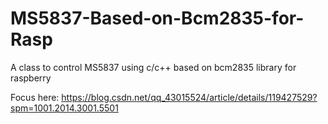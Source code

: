 # MS5837-Based-on-Bcm2835-for-Rasp
A class to control MS5837 using c/c++ based on bcm2835 library for raspberry

Focus here: https://blog.csdn.net/qq_43015524/article/details/119427529?spm=1001.2014.3001.5501
